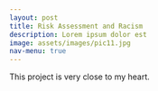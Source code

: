 ```yaml
---
layout: post
title: Risk Assessment and Racism 
description: Lorem ipsum dolor est
image: assets/images/pic11.jpg
nav-menu: true
---
```


This project is very close to my heart.
